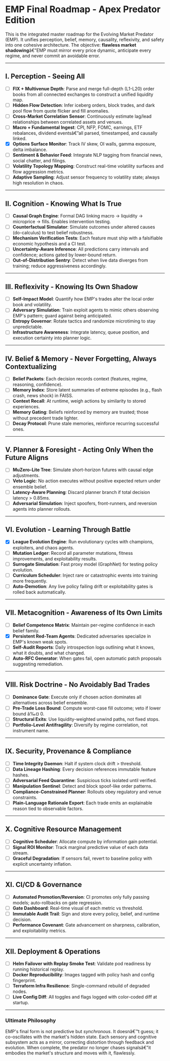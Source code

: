 # EMP Final Roadmap - Apex Predator Edition

This is the integrated master roadmap for the Evolving Market Predator (EMP). It unifies perception, belief, memory, causality, reflexivity, and safety into one cohesive architecture. The objective: **flawless market shadowing**â€”EMP must mirror every price dynamic, anticipate every regime, and never commit an avoidable error.

---

## I. Perception - Seeing All

- [ ] **FIX + Multivenue Depth**: Parse and merge full-depth (L1-L20) order books from all connected exchanges to construct a unified liquidity map.
- [ ] **Hidden Flow Detection**: Infer iceberg orders, block trades, and dark pool flow from quote flicker and fill anomalies.
- [ ] **Cross-Market Correlation Sensor**: Continuously estimate lag/lead relationships between correlated assets and venues.
- [ ] **Macro + Fundamental Ingest**: CPI, NFP, FOMC, earnings, ETF rebalances, dividend eventsâ€”all parsed, timestamped, and causally linked.
- [x] **Options Surface Monitor**: Track IV skew, OI walls, gamma exposure, delta imbalance.
- [ ] **Sentiment & Behavior Feed**: Integrate NLP tagging from financial news, social chatter, and filings.
- [ ] **Volatility Topology Mapping**: Construct real-time volatility surfaces and flow aggression metrics.
- [ ] **Adaptive Sampling**: Adjust sensor frequency to volatility state; always high resolution in chaos.

---

## II. Cognition - Knowing What Is True

- [ ] **Causal Graph Engine**: Formal DAG linking macro → liquidity → microprice → fills. Enables intervention testing.
- [ ] **Counterfactual Simulator**: Simulate outcomes under altered causes (do-calculus) to test belief robustness.
- [ ] **Mechanism Verification Tests**: Each feature must ship with a falsifiable economic hypothesis and a CI test.
- [ ] **Uncertainty-Aware Inference**: All predictions carry intervals and confidence; actions gated by lower-bound return.
- [ ] **Out-of-Distribution Sentry**: Detect when live data diverges from training; reduce aggressiveness accordingly.

---

## III. Reflexivity - Knowing Its Own Shadow

- [ ] **Self-Impact Model**: Quantify how EMP's trades alter the local order book and volatility.
- [ ] **Adversary Simulation**: Train exploit agents to mimic others observing EMP's pattern; guard against being anticipated.
- [ ] **Entropy Governor**: Rotate tactics and randomize microtiming to stay unpredictable.
- [ ] **Infrastructure Awareness**: Integrate latency, queue position, and execution certainty into planner logic.

---

## IV. Belief & Memory - Never Forgetting, Always Contextualizing

- [ ] **Belief Packets**: Each decision records context (features, regime, reasoning, confidence).
- [ ] **Memory Index**: Store latent summaries of extreme episodes (e.g., flash crash, news shock) in FAISS.
- [ ] **Context Recall**: At runtime, weigh actions by similarity to stored experiences.
- [ ] **Memory Gating**: Beliefs reinforced by memory are trusted; those without precedent trade lighter.
- [ ] **Decay Protocol**: Prune stale memories, reinforce recurring successful ones.

---

## V. Planner & Foresight - Acting Only When the Future Aligns

- [ ] **MuZero-Lite Tree**: Simulate short-horizon futures with causal edge adjustments.
- [ ] **Veto Logic**: No action executes without positive expected return under ensemble belief.
- [ ] **Latency-Aware Planning**: Discard planner branch if total decision latency > 0.85ms.
- [ ] **Adversarial Simulation**: Inject spoofers, front-runners, and reversion agents into planner rollouts.

---

## VI. Evolution - Learning Through Battle

- [x] **League Evolution Engine**: Run evolutionary cycles with champions, exploiters, and chaos agents.
- [ ] **Mutation Ledger**: Record all parameter mutations, fitness improvements, and exploitability results.
- [ ] **Surrogate Simulation**: Fast proxy model (GraphNet) for testing policy evolution.
- [ ] **Curriculum Scheduler**: Inject rare or catastrophic events into training more frequently.
- [ ] **Auto-Demotion**: Any live policy failing drift or exploitability gates is rolled back automatically.

---

## VII. Metacognition - Awareness of Its Own Limits

- [ ] **Belief Competence Matrix**: Maintain per-regime confidence in each belief family.
- [x] **Persistent Red-Team Agents**: Dedicated adversaries specialize in EMP's known weak spots.
- [ ] **Self-Audit Reports**: Daily introspection logs outlining what it knows, what it doubts, and what changed.
- [ ] **Auto-RFC Generator**: When gates fail, open automatic patch proposals suggesting remediation.

---

## VIII. Risk Doctrine - No Avoidably Bad Trades

- [ ] **Dominance Gate**: Execute only if chosen action dominates all alternatives across belief ensemble.
- [ ] **Pre-Trade Loss Bound**: Compute worst-case fill outcome; veto if lower bound â‰¤ 0.
- [ ] **Structural Exits**: Use liquidity-weighted unwind paths, not fixed stops.
- [ ] **Portfolio-Level Antifragility**: Diversify by regime correlation, not instrument name.

---

## IX. Security, Provenance & Compliance

- [ ] **Time Integrity Daemon**: Halt if system clock drift > threshold.
- [ ] **Data Lineage Hashing**: Every decision references immutable feature hashes.
- [ ] **Adversarial Feed Quarantine**: Suspicious ticks isolated until verified.
- [ ] **Manipulation Sentinel**: Detect and block spoof-like order patterns.
- [ ] **Compliance-Constrained Planner**: Rollouts obey regulatory and venue constraints.
- [ ] **Plain-Language Rationale Export**: Each trade emits an explainable reason tied to observable factors.

---

## X. Cognitive Resource Management

- [ ] **Cognitive Scheduler**: Allocate compute by information gain potential.
- [ ] **Signal ROI Monitor**: Track marginal predictive value of each data stream.
- [ ] **Graceful Degradation**: If sensors fail, revert to baseline policy with explicit uncertainty inflation.

---

## XI. CI/CD & Governance

- [ ] **Automated Promotion/Reversion**: CI promotes only fully passing models; auto-rollbacks on gate regression.
- [ ] **Gate Dashboard**: Real-time visual of each metric vs threshold.
- [ ] **Immutable Audit Trail**: Sign and store every policy, belief, and runtime decision.
- [ ] **Performance Covenant**: Gate advancement on sharpness, calibration, and exploitability metrics.

---

## XII. Deployment & Operations

- [ ] **Helm Failover with Replay Smoke Test**: Validate pod readiness by running historical replay.
- [ ] **Docker Reproducibility**: Images tagged with policy hash and config fingerprint.
- [ ] **Terraform Infra Resilience**: Single-command rebuild of degraded nodes.
- [ ] **Live Config Diff**: All toggles and flags logged with color-coded diff at startup.

---

### Ultimate Philosophy
EMP's final form is not predictive but *synchronous*. It doesnâ€™t guess; it co-oscillates with the market's hidden state. Each sensory and cognitive subsystem acts as a mirror, correcting distortion through feedback and evolution. When complete, the predator no longer chases signalsâ€”it embodies the market's structure and moves with it, flawlessly.
